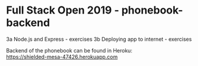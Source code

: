# Full Stack Open 2019 - phonebook-backend

3a Node.js and Express - exercises
3b Deploying app to internet - exercises

Backend of the phonebook can be found in Heroku:  
https://shielded-mesa-47426.herokuapp.com
